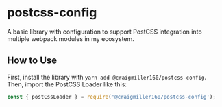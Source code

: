 # postcss-config

A basic library with configuration to support PostCSS integration into multiple webpack modules in my ecosystem.

## How to Use

First, install the library with `yarn add @craigmiller160/postcss-config`. Then, import the PostCSS Loader like this:

```javascript
const { postCssLoader } = require('@craigmiller160/postcss-config');
```
